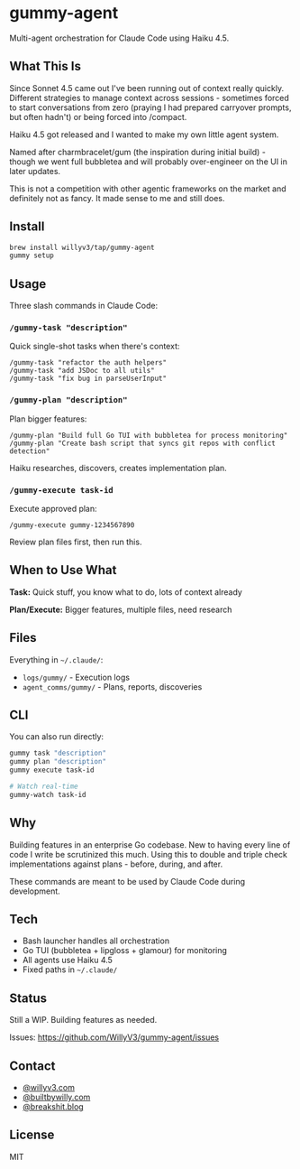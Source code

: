 # gummy-agent

Multi-agent orchestration for Claude Code using Haiku 4.5.

## What This Is

Since Sonnet 4.5 came out I've been running out of context really quickly. Different strategies to manage context across sessions - sometimes forced to start conversations from zero (praying I had prepared carryover prompts, but often hadn't) or being forced into /compact.

Haiku 4.5 got released and I wanted to make my own little agent system.

Named after charmbracelet/gum (the inspiration during initial build) - though we went full bubbletea and will probably over-engineer on the UI in later updates.

This is not a competition with other agentic frameworks on the market and definitely not as fancy. It made sense to me and still does.

## Install

```bash
brew install willyv3/tap/gummy-agent
gummy setup
```

## Usage

Three slash commands in Claude Code:

### `/gummy-task "description"`

Quick single-shot tasks when there's context:
```
/gummy-task "refactor the auth helpers"
/gummy-task "add JSDoc to all utils"
/gummy-task "fix bug in parseUserInput"
```

### `/gummy-plan "description"`

Plan bigger features:
```
/gummy-plan "Build full Go TUI with bubbletea for process monitoring"
/gummy-plan "Create bash script that syncs git repos with conflict detection"
```

Haiku researches, discovers, creates implementation plan.

### `/gummy-execute task-id`

Execute approved plan:
```
/gummy-execute gummy-1234567890
```

Review plan files first, then run this.

## When to Use What

**Task:** Quick stuff, you know what to do, lots of context already

**Plan/Execute:** Bigger features, multiple files, need research

## Files

Everything in `~/.claude/`:
- `logs/gummy/` - Execution logs
- `agent_comms/gummy/` - Plans, reports, discoveries

## CLI

You can also run directly:
```bash
gummy task "description"
gummy plan "description"
gummy execute task-id

# Watch real-time
gummy-watch task-id
```

## Why

Building features in an enterprise Go codebase. New to having every line of code I write be scrutinized this much. Using this to double and triple check implementations against plans - before, during, and after.

These commands are meant to be used by Claude Code during development.

## Tech

- Bash launcher handles all orchestration
- Go TUI (bubbletea + lipgloss + glamour) for monitoring
- All agents use Haiku 4.5
- Fixed paths in `~/.claude/`

## Status

Still a WIP. Building features as needed.

Issues: https://github.com/WillyV3/gummy-agent/issues

## Contact

- [@willyv3.com](https://willyv3.com)
- [@builtbywilly.com](https://builtbywilly.com)
- [@breakshit.blog](https://breakshit.blog)

## License

MIT
